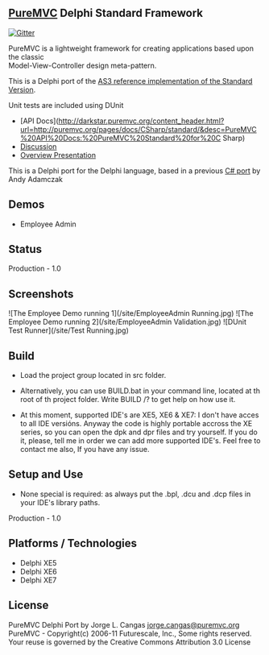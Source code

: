 
## [PureMVC](http://puremvc.org/) Delphi Standard Framework

[![Gitter](https://badges.gitter.im/Join%20Chat.svg)](https://gitter.im/jcangas/puremvc-delphi-standard-framework?utm_source=badge&utm_medium=badge&utm_campaign=pr-badge&utm_content=badge)

PureMVC is a lightweight framework for creating applications based upon the classic  
Model-View-Controller design meta-pattern.

This is a Delphi port of the [AS3 reference implementation of the Standard Version](https://github.com/PureMVC/puremvc-as3-standard-framework/wiki).

Unit tests are included using DUnit

* [API Docs](http://darkstar.puremvc.org/content_header.html?url=http://puremvc.org/pages/docs/CSharp/standard/&desc=PureMVC%20API%20Docs:%20PureMVC%20Standard%20for%20C Sharp)
* [Discussion](http://forums.puremvc.org/index.php?board=72.0)
* [Overview Presentation](http://puremvc.tv/#P100)

This is a Delphi port for the Delphi language, based in a
previous [C# port](http://trac.puremvc.org/PureMVC_CSharp) by Andy Adamczak

## Demos

* Employee Admin

## Status

Production - 1.0

## Screenshots

![The Employee Demo running 1](/site/EmployeeAdmin Running.jpg)
![The Employee Demo running 2](/site/EmployeeAdmin Validation.jpg)
![DUnit Test Runner](/site/Test Running.jpg)

## Build

* Load the project group located in src folder.
* Alternatively, you can use BUILD.bat in your command line, located at th root of th project folder. Write BUILD /? to get help on how use it.

* At this moment, supported IDE's are XE5, XE6 & XE7: I don't have acces to all IDE versións.
  Anyway the code is highly portable accross the XE series, so you can open the dpk and dpr files and try yourself.
  If you do it, please, tell me in order we can add more supported IDE's. Feel free to contact me also, If you have any issue.

## Setup and Use

* None special is required: as always put the .bpl, .dcu and .dcp files in your IDE's library paths.

Production - 1.0

## Platforms / Technologies

* Delphi XE5
* Delphi XE6
* Delphi XE7

## License

 PureMVC Delphi Port by Jorge L. Cangas <jorge.cangas@puremvc.org>
 PureMVC - Copyright(c) 2006-11 Futurescale, Inc., Some rights reserved.
 Your reuse is governed by the Creative Commons Attribution 3.0 License
